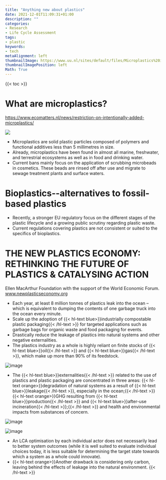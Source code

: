 ```yaml
---
title: "Anything new about plastics"
date: 2021-12-01T11:09:31+01:00
description: ""
categories:
- Research
- Life Cycle Assessment
tags:
- plastic
keywords:
- tech
metaAlignment: left
thumbnailImage: https://www.uu.nl/sites/default/files/Microplastics%20in%20house%20dust%20%28%40%20Dick.Vethaak%29%20klein.jpg
thumbnailImagePosition: left
Math: True
---
```


<!--more-->
{{< toc >}}

# What are microplastics?
https://www.ecomatters.nl/news/restriction-on-intentionally-added-microplastics/

![](https://www.uu.nl/sites/default/files/Microplastics%20in%20house%20dust%20%28%40%20Dick.Vethaak%29%20klein.jpg)


* Microplastics are solid plastic particles composed of polymers and functional additives less than 5 millimetres in size.
* Already, microplastics have been found in almost all marine, freshwater, and terrestrial ecosystems as well as in food and drinking water.
* Current bans mainly focus on the application of scrubbing microbeads in cosmetics. These beads are rinsed off after use and migrate to sewage treatment plants and surface waters.

# Bioplastics--alternatives to fossil-based plastics
* Recently, a stronger EU regulatory focus on the different stages of the plastic lifecycle and a growing public scrutiny regarding plastic waste.
* Current regulations covering plastics are not consistent or suited to the specifics of bioplastics.

# THE NEW PLASTICS ECONOMY: RETHINKING THE FUTURE OF PLASTICS & CATALYSING ACTION

Ellen MacArthur Foundation with the support of the World Economic Forum.
www.newplasticseconomy.org

*  Each year, at least 8 million tonnes of plastics leak into the ocean –
which is equivalent to dumping the contents of one garbage truck into the ocean every minute.
* Scale up the adoption of {{< hl-text blue>}}industrially compostable plastic packaging{{< /hl-text >}} for targeted applications such as garbage bags for organic waste and food packaging for events.
* Drastically reduce the leakage of plastics into natural systems and other negative externalities.
* The plastics industry as a whole is highly reliant on finite stocks of {{< hl-text blue>}}oil{{< /hl-text >}} and {{< hl-text blue>}}gas{{< /hl-text >}}, which make up more than 90% of its feedstock.

![image](https://user-images.githubusercontent.com/65668613/144592480-44a05a72-a3ce-4895-9e9d-ba93b264f151.png)

* The {{< hl-text blue>}}externalities{{< /hl-text >}} related to the use of plastics and plastic packaging are concentrated in three areas: {{< hl-text orange>}}degradation of natural systems as a result of {{< hl-text blue>}}leakage{{< /hl-text >}}, especially in the ocean;{{< /hl-text >}} {{< hl-text orange>}}GHG resulting from {{< hl-text blue>}}production{{< /hl-text >}} and {{< hl-text blue>}}after-use incineration{{< /hl-text >}};{{< /hl-text >}} and health and environmental impacts from substances of concern.

![image](https://user-images.githubusercontent.com/65668613/144593058-aab346a7-d39b-4e35-a567-d0cc76409fa3.png)

![image](https://user-images.githubusercontent.com/65668613/144594091-d9bbfcf6-1053-4f41-aef8-87e8b39830ca.png)

*  An LCA optimisation by each individual actor does not necessarily lead to better system outcomes (while it is well suited to evaluate individual choices today, it is less suitable for determining the target state towards which a system as a whole could innovate).
* {{< hl-text orange>}}Another drawback is considering only carbon, leaving behind the effects of leakage into the natural environment. {{< /hl-text >}}
